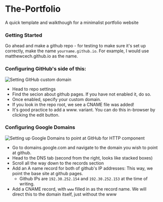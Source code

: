 # The-Portfolio
A quick template and walkthough for a minimalist portfolio website

### Getting Started
Go ahead and make a github repo - for testing to make sure it's set up correctly, make the name `yourname.github.io`. For example, I would use matthewcech.github.io as the name.

### Configuring GitHub's side of this:

![Setting GitHub custom domain](https://i.imgur.com/NZlhA6a.gif)

- Head to repo settings
- Find the secion about github pages. If you have not enabled it, do so. 
- Once enabled, specify your custom domain. 
- If you look in the repo root, we see a CNAME file was added!
- It's good practice to add a www.<sitename> variant. You can do this in-browser by clicking the edit button.


### Configuring Google Domains

![Setting up Google Domains to point at GitHub for HTTP component](https://i.imgur.com/Nn929du.gif)

- Go to domains.google.com and navigate to the domain you wish to point at github.
- Head to the DNS tab (second from the right, looks like stacked boxes)
- Scroll all the way down to the records section
- Add an A name record for both of github's IP addresses: This way, we point the base site at github pages.
  - Github IPs are `192.30.252.154` and `192.30.252.153` at the time of writing.
- Add a CNAME record, with `www` filled in as the record name. We will direct this to the domain itself, just without the www